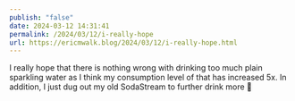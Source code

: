 ```yaml
---
publish: "false"
date: 2024-03-12 14:31:41
permalink: /2024/03/12/i-really-hope
url: https://ericmwalk.blog/2024/03/12/i-really-hope.html
---
```


I really hope that there is nothing wrong with drinking too much plain sparkling water as I think my consumption level of that has increased 5x. In addition, I just dug out my old SodaStream to further drink more 🫣